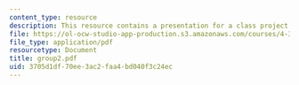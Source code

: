 ```yaml
---
content_type: resource
description: This resource contains a presentation for a class project.
file: https://ol-ocw-studio-app-production.s3.amazonaws.com/courses/4-303-the-production-of-space-art-architecture-and-urbanism-in-dialogue-fall-2006/3705d1df70ee3ac2faa4bd040f3c24ec_group2.pdf
file_type: application/pdf
resourcetype: Document
title: group2.pdf
uid: 3705d1df-70ee-3ac2-faa4-bd040f3c24ec
---
```

